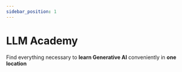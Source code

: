 ```yaml
---
sidebar_position: 1
---
```


# LLM Academy

Find everything necessary to **learn Generative AI** conveniently in **one location**
